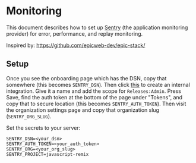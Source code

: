 # Monitoring

This document describes how to set up [Sentry](https://sentry.io/) (the application monitoring provider) for error, performance, and replay monitoring.

Inspired by: https://github.com/epicweb-dev/epic-stack/

## Setup

Once you see the onboarding page which has the DSN, copy that somewhere (this becomes `SENTRY_DSN`).
Then click
[this](https://sentry.io/orgredirect/settings/:orgslug/developer-settings/new-internal/)
to create an internal integration. Give it a name and add the scope for
`Releases:Admin`. Press Save, find the auth token at the bottom of the page
under "Tokens", and copy that to secure location (this becomes
`SENTRY_AUTH_TOKEN`). Then visit the organization settings page and copy that
organization slug (`SENTRY_ORG_SLUG`).

Set the secrets to your server:

```
SENTRY_DSN=<your_dsn>
SENTRY_AUTH_TOKEN=<your_auth_token>
SENTRY_ORG=<your_org_slug>
SENTRY_PROJECT=javascript-remix
```
